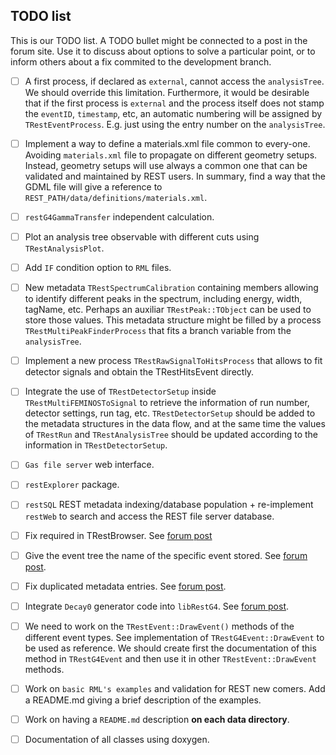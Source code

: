 TODO list
---------

This is our TODO list. A TODO bullet might be connected to a post in the forum site. Use it to discuss about options to solve a particular point, or to inform others about a fix commited to the development branch.

* [ ] A first process, if declared as `external`, cannot access the `analysisTree`. We should override this limitation. Furthermore, it would be desirable that if the first process is `external` and the process itself does not stamp the `eventID`, `timestamp`, etc, an automatic numbering will be assigned by `TRestEventProcess`. E.g. just using the entry number on the `analysisTree`.

* [ ] Implement a way to define a materials.xml file common to every-one. Avoiding `materials.xml` file to propagate on different geometry setups. Instead, geometry setups will use always a common one that can be validated and maintained by REST users. In summary, find a way that the GDML file will give a reference to `REST_PATH/data/definitions/materials.xml`.

* [ ] `restG4GammaTransfer` independent calculation.

* [ ] Plot an analysis tree observable with different cuts using `TRestAnalysisPlot`.

* [ ] Add `IF` condition option to `RML` files.

* [ ] New metadata `TRestSpectrumCalibration` containing members allowing to identify different peaks in the spectrum, including energy, width, tagName, etc. Perhaps an auxiliar `TRestPeak::TObject` can be used to store those values. This metadata structure might be filled by a process `TRestMultiPeakFinderProcess` that fits a branch variable from the `analysisTree`.

* [ ] Implement a new process `TRestRawSignalToHitsProcess` that allows to fit detector signals and obtain the TRestHitsEvent directly.

* [ ] Integrate the use of `TRestDetectorSetup` inside `TRestMultiFEMINOSToSignal` to retrieve the information of run number, detector settings, run tag, etc. `TRestDetectorSetup` should be added to the metadata structures in the data flow, and at the same time the values of `TRestRun` and `TRestAnalysisTree` should be updated according to the information in `TRestDetectorSetup`.

* [ ] `Gas file server` web interface.

* [ ] `restExplorer` package.

* [ ] `restSQL` REST metadata indexing/database population + re-implement `restWeb` to search and access the REST file server database.

* [ ] Fix required in TRestBrowser. See [forum post](http://ezpc10.unizar.es/t/error-when-using-trestbrowser-trestbrowser-inherits-from-trestrun/41)

* [ ] Give the event tree the name of the specific event stored. See [forum post](http://ezpc10.unizar.es/t/eventtree-should-be-stored-using-the-name-of-the-specific-event-output/42).

* [ ] Fix duplicated metadata entries. See [forum post](http://ezpc10.unizar.es/t/duplicated-metadata-entries-in-last-version-v2-2-10/38).

* [ ] Integrate `Decay0` generator code into `libRestG4`. See [forum post](http://ezpc10.unizar.es/t/problem-reading-decay0-generator-with-restg4/47/7).

* [ ] We need to work on the `TRestEvent::DrawEvent()` methods of the different event types. See implementation of `TRestG4Event::DrawEvent` to be used as reference. We should create first the documentation of this method in `TRestG4Event` and then use it in other `TRestEvent::DrawEvent` methods.

* [ ] Work on `basic RML's examples` and validation for REST new comers. Add a README.md giving a brief description of the examples.

* [ ] Work on having a `README.md` description **on each data directory**.

* [ ] Documentation of all classes using doxygen.

